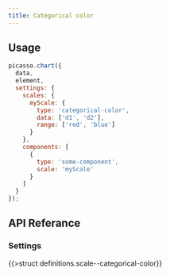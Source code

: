 ```yaml
---
title: Categorical color
---
```


## Usage

```js
picasso.chart({
  data,
  element,
  settings: {
    scales: {
      myScale: {
        type: 'categorical-color',
        data: ['d1', 'd2'],
        range: ['red', 'blue']
      }
    },
    components: [
      {
        type: 'some-component',
        scale: 'myScale'
      }
    ]
  }
});
```

## API Referance

### Settings

{{>struct definitions.scale--categorical-color}}